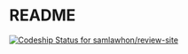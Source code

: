 # README

[![Codeship Status for samlawhon/review-site](https://app.codeship.com/projects/f516408c-4e03-4555-a0ab-cbe3f64d02c2/status?branch=main)](https://app.codeship.com/projects/414743)
